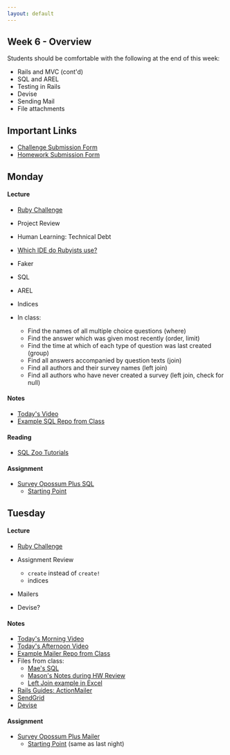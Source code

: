```yaml
---
layout: default
---
```


## Week 6 - Overview

Students should be comfortable with the following at the end of this week:

* Rails and MVC (cont'd)
* SQL and AREL
* Testing in Rails
* Devise
* Sending Mail
* File attachments

## Important Links

* [Challenge Submission Form](http://goo.gl/forms/fpcxQCtEqs)
* [Homework Submission Form](https://docs.google.com/forms/d/1lddv00AYx4z9ugJBYv1v2RG_JuMUpWEYPYjQGdCVdgQ/viewform?c=0&w=1)


## Monday

#### Lecture

* [Ruby Challenge](https://github.com/masonfmatthews/rails_assignments/blob/master/challenges/hash_challenge.rb)
* Project Review
* Human Learning: Technical Debt
* [Which IDE do Rubyists use?](http://www.sitepoint.com/ides-rubyists-use/?utm_source=rubyweekly&utm_medium=email)

* Faker
* SQL
* AREL
* Indices

* In class:
  * Find the names of all multiple choice questions (where)
  * Find the answer which was given most recently (order, limit)
  * Find the time at which of each type of question was last created (group)
  * Find all answers accompanied by question texts (join)
  * Find all authors and their survey names (left join)
  * Find all authors who have never created a survey (left join, check for null)

#### Notes

* [Today's Video](https://www.youtube.com/watch?v=xJ7lYvRY_4w)
* [Example SQL Repo from Class](https://github.com/tiyd-rails-2015-01/survey_goat_example)

#### Reading

* [SQL Zoo Tutorials](http://sqlzoo.net/wiki/Main_Page)

#### Assignment

* [Survey Opossum Plus SQL](https://github.com/tiyd-rails-2015-01/survey_opossum_plus_sql)
  * [Starting Point](https://github.com/SurveyGoat/survey_goat)


## Tuesday

#### Lecture

* [Ruby Challenge](https://github.com/masonfmatthews/rails_assignments/blob/master/challenges/enumerable_challenge.rb)
* Assignment Review
  * `create` instead of `create!`
  * indices

* Mailers
* Devise?

#### Notes

* [Today's Morning Video](http://youtu.be/Tds2ZWkmfHU)
* [Today's Afternoon Video](http://youtu.be/3EtcF_Av4YE)
* [Example Mailer Repo from Class](https://github.com/tiyd-rails-2015-01/mailer_example)
* Files from class:
  * [Mae's SQL](w6-2/mae.rb)
  * [Mason's Notes during HW Review](w6-2/sql_example.rb)
  * [Left Join example in Excel](w6-2/left_join.xlsx)
* [Rails Guides: ActionMailer](http://guides.rubyonrails.org/action_mailer_basics.html)
* [SendGrid](https://addons.heroku.com/sendgrid?utm_campaign=category&utm_medium=dashboard&utm_source=addons)
* [Devise](https://github.com/plataformatec/devise)

#### Assignment

* [Survey Opossum Plus Mailer](https://github.com/tiyd-rails-2015-01/survey_opossum_plus_mailer)
  * [Starting Point](https://github.com/SurveyGoat/survey_goat) (same as last night)

<!--

## Wednesday

#### Lecture

* [Ruby Challenge](https://github.com/masonfmatthews/rails_assignments/blob/master/challenges/double_loop_challenge.rb)
* Assignment Review

* Michael Byrd's Testing Day

#### Reading

*

#### Assignment

*

## Thursday

#### Lecture

* [Ruby Challenge](https://github.com/masonfmatthews/rails_assignments/blob/master/challenges/optional_parameters_challenge.rb)
* Assignment Review
* Paperclip ; Amazon S3 ; SimpleForm

#### Notes

* [SimpleForm](https://github.com/plataformatec/simple_form)

## Weekend Assignment - As Pairs

[Online Constituent Voting](https://github.com/tiyd-rails-2015-01/online_voting)



<!--
Still haven't done:

* [Merging Apps and Heroku Deployments](https://github.com/masonfmatthews/rails_assignments/tree/master/assignments/heroku_deployments) - AS PAIRS

* [Student Awards](https://github.com/masonfmatthews/rails_assignments/tree/master/assignments/student_awards)

* [Rails Testing and Coverage](https://github.com/masonfmatthews/rails_assignments/tree/master/assignments/rails_testing_and_coverage)

* https://www.ruby-toolbox.com

* Polymorphism?
* Single Table Inheritance?
* "Refactoring"

* scoped associations
<!--
class Item < ActiveRecord::Base
  has_many :orders do
    def for_user(user_id)
      where(user_id: user_id)
    end
  end
end

Item.first.orders.for_user(current_user)

* Model testing in Rails
* Coverage (simplecov)
* Exercise: Write a test on your last night's homework and add simplecov
* Controller Testing
* Integration Testing

* How to Google
* Rebuilding!  Software development is a "wicked" problem
* Multi-tenancy discussion
* Fixtures
* Class variables - DON'T
* Just saying: you can return objects when true/false is expected
* Trying to change an array in an outer scope inside a called function.
-->
